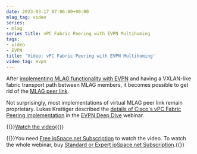 ```yaml
---
date: 2023-03-17 07:06:00+00:00
mlag_tag: video
series:
- mlag
series_title: vPC Fabric Peering with EVPN Multihoming
tags:
- video
- EVPN
title: 'Video: vPC Fabric Peering with EVPN Multihoming'
video_tag: evpn
---
```

After [implementing MLAG functionality with EVPN](https://my.ipspace.net/bin/get/EVPN/M3%20-%20Using%20MLAG%20in%20EVPN%20Environments.mp4?doccode=EVPN) and having a VXLAN-like fabric transport path between MLAG members, it becomes possible to get rid of the [MLAG peer link](https://blog.ipspace.net/2022/06/mlag-deep-dive-overview.html). 

Not surprisingly, most implementations of virtual MLAG peer link remain proprietary. Lukas Krattiger described the [details of Cisco's vPC Fabric Peering implementation](https://my.ipspace.net/bin/get/EVPN/M4%20-%20Cisco%20vPC%20Fabric%20Peering%20Details.mp4?doccode=EVPN) in the [EVPN Deep Dive](https://www.ipspace.net/EVPN_Technical_Deep_Dive) webinar.

{{<jump>}}[Watch the video](https://my.ipspace.net/bin/get/EVPN/M4%20-%20Cisco%20vPC%20Fabric%20Peering%20Details.mp4?doccode=EVPN){{</jump>}}

{{<note free>}}You need [Free ipSpace.net Subscription](https://www.ipspace.net/Subscription/Free) to watch the video. To watch the whole webinar, buy [Standard or Expert ipSpace.net Subscription](https://www.ipspace.net/Subscription/).{{</note>}}
